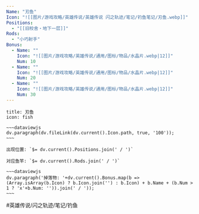 ```yaml
---
Name: "刃鱼"
Icon: "![[图片/游戏攻略/英雄传说/英雄传说 闪之轨迹/笔记/钓鱼笔记/刃鱼.webp]]"
Positions:
  - "[[旧校舍‧地下一层]]"
Rods:
  - "小巧射手"
Bonus:
  - Name: ""
    Icon: "![[图片/游戏攻略/英雄传说/通用/图标/物品/水晶片.webp|12]]"
    Num: 10
  - Name: ""
    Icon: "![[图片/游戏攻略/英雄传说/通用/图标/物品/水晶片.webp|12]]"
    Num: 20
  - Name: ""
    Icon: "![[图片/游戏攻略/英雄传说/通用/图标/物品/水晶片.webp|12]]"
    Num: 30
---
```

```ad-abstract
title: 刃鱼
icon: fish

~~~dataviewjs
dv.paragraph(dv.fileLink(dv.current().Icon.path, true, '100'));
~~~

出现位置: `$= dv.current().Positions.join(' / ')`

对应鱼竿: `$= dv.current().Rods.join(' / ')`

~~~dataviewjs
dv.paragraph('掉落物: '+dv.current().Bonus.map(b => (Array.isArray(b.Icon) ? b.Icon.join('') : b.Icon) + b.Name + (b.Num > 1 ? 'x'+b.Num: '')).join(' / '));
~~~

```

#英雄传说/闪之轨迹/笔记/钓鱼